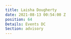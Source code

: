 ```yaml
---
title: Laisha Dougherty
date: 2021-08-13 00:54:00 Z
position: 64
Details: Events DC
Section: advisory
---
```



